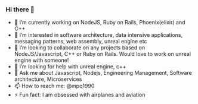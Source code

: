 ### Hi there 👋
- 🔭 I’m currently working on NodeJS, Ruby on Rails, Phoenix(elixir) and C++
- 🌱 I’m interested in software architecture, data intensive applications, messaging patterns, web assembly, unreal engine etc
- 👯 I’m looking to collaborate on any projects based on NodeJS/Javascript, C++ or Ruby on Rails. Would love to work on unreal engine with someone!
- 🤔 I’m looking for help with unreal engine, c++
- 💬 Ask me about Javascript, Nodejs, Engineering Management, Software architecture, Microservices
- 📫 How to reach me: @mpq1990
- ⚡ Fun fact: I am obsessed with airplanes and aviation
<!--
**mpq1990/mpq1990** is a ✨ _special_ ✨ repository because its `README.md` (this file) appears on your GitHub profile.

Here are some ideas to get you started:

- 🔭 I’m currently working on ...
- 🌱 I’m currently learning ...
- 👯 I’m looking to collaborate on ...
- 🤔 I’m looking for help with ...
- 💬 Ask me about ...
- 📫 How to reach me: ...
- 😄 Pronouns: ...
- ⚡ Fun fact: ...
-->
